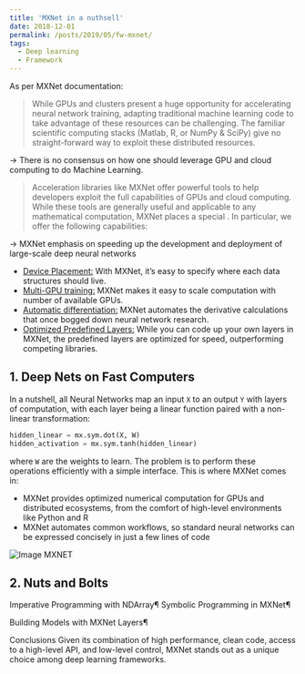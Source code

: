 ```yaml
---
title: 'MXNet in a nuthsell'
date: 2018-12-01
permalink: /posts/2019/05/fw-mxnet/
tags:
  - Deep learning
  - Framework
---
```


As per MXNet documentation:

> While GPUs and clusters present a huge opportunity for accelerating neural network training, adapting traditional machine learning code to take advantage of these resources can be challenging. The familiar scientific computing stacks (Matlab, R, or NumPy & SciPy) give no straight-forward way to exploit these distributed resources.

-> There is no consensus on how one should leverage GPU and cloud computing to do Machine Learning.

> Acceleration libraries like MXNet offer powerful tools to help developers exploit the full capabilities of GPUs and cloud computing. While these tools are generally useful and applicable to any mathematical computation, MXNet places a special . In particular, we offer the following capabilities:

-> MXNet emphasis on speeding up the development and deployment of large-scale deep neural networks

- <u>Device Placement:</u> With MXNet, it’s easy to specify where each data structures should live.
- <u>Multi-GPU training:</u> MXNet makes it easy to scale computation with number of available GPUs.
- <u>Automatic differentiation:</u> MXNet automates the derivative calculations that once bogged down neural network research.
- <u>Optimized Predefined Layers:</u> While you can code up your own layers in MXNet, the predefined layers are optimized for speed, outperforming competing libraries.

## 1. Deep Nets on Fast Computers

In a nutshell, all Neural Networks map an input `X` to an output `Y` with layers of computation, with each layer being a linear function paired with a non-linear transformation:

```python
hidden_linear = mx.sym.dot(X, W)
hidden_activation = mx.sym.tanh(hidden_linear)
```
where `W` are the weights to learn. The problem is to perform these operations efficiently with a simple interface. This is where MXNet comes in:

- MXNet provides optimized numerical computation for GPUs and distributed ecosystems, from the comfort of high-level environments like Python and R
- MXNet automates common workflows, so standard neural networks can be expressed concisely in just a few lines of code

![Image MXNET](https://raw.githubusercontent.com/kevinthesun/web-data/master/mxnet/get-started/architecture.png)

## 2. Nuts and Bolts

Imperative Programming with NDArray¶
Symbolic Programming in MXNet¶

Building Models with MXNet Layers¶


Conclusions
Given its combination of high performance, clean code, access to a high-level API, and low-level control, MXNet stands out as a unique choice among deep learning frameworks.
